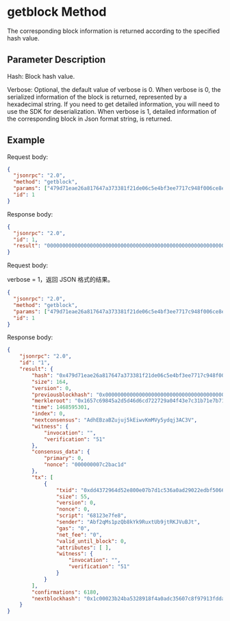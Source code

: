 ﻿# getblock Method

The corresponding block information is returned according to the specified hash value.

## Parameter Description

Hash: Block hash value.

Verbose: Optional, the default value of verbose is 0. When verbose is 0, the serialized information of the block is returned, represented by a hexadecimal string. If you need to get detailed information, you will need to use the SDK for deserialization. When verbose is 1, detailed information of the corresponding block in Json format string, is returned.

## Example

Request body:

```json
{
  "jsonrpc": "2.0",
  "method": "getblock",
  "params": ["479d71eae26a817647a373381f21de06c5e4bf3ee7717c948f006ce8e25441be"],
  "id": 1
}
```

Response body:

```json
{
  "jsonrpc": "2.0",
  "id": 1,
  "result": "0000000000000000000000000000000000000000000000000000000000000000000000008e29af06ec157a3d85717b1eb7317c3ef4049a7222d76c6dd4d5a24598c6571665fc885700000000f071d5fc6d2e2978a45842f05b1ac970e87d197700015102001dac2b7c0000000000000000000568123e7fe8da1745e9b549bd0bfa1a569971c77eba30cd5a4b000000000000000000000000000000000000000000000151"
}
```

Request body:

verbose = 1，返回 JSON 格式的结果。

```json
{
  "jsonrpc": "2.0",
  "method": "getblock",
  "params": ["479d71eae26a817647a373381f21de06c5e4bf3ee7717c948f006ce8e25441be", 1],
  "id": 1
}
```

Response body:

```json
{
    "jsonrpc": "2.0", 
    "id": "1", 
    "result": {
        "hash": "0x479d71eae26a817647a373381f21de06c5e4bf3ee7717c948f006ce8e25441be", 
        "size": 164, 
        "version": 0, 
        "previousblockhash": "0x0000000000000000000000000000000000000000000000000000000000000000", 
        "merkleroot": "0x1657c69845a2d5d46d6cd722729a04f43e7c31b71e7b71853d7a15ec06af298e", 
        "time": 1468595301, 
        "index": 0, 
        "nextconsensus": "AdhEBzaBZujuj5kEiwvKmMVy5ydqj3AC3V", 
        "witness": {
            "invocation": "", 
            "verification": "51"
        }, 
        "consensus_data": {
            "primary": 0, 
            "nonce": "000000007c2bac1d"
        }, 
        "tx": [
            {
                "txid": "0xdd4372964d52e800e07b7d1c536a0ad29022edbf506603c01a4efa6cc0b4e1c6", 
                "size": 55, 
                "version": 0, 
                "nonce": 0, 
                "script": "68123e7fe8", 
                "sender": "Abf2qMs1pzQb8kYk9RuxtUb9jtRKJVuBJt", 
                "gas": "0", 
                "net_fee": "0", 
                "valid_until_block": 0, 
                "attributes": [ ], 
                "witness": {
                    "invocation": "", 
                    "verification": "51"
                }
            }
        ], 
        "confirmations": 6180, 
        "nextblockhash": "0x1c00023b24ba5328918f4a0adc35607c8f97913fdda88b4eb4c571e7bc613bf4"
    }
}
```
